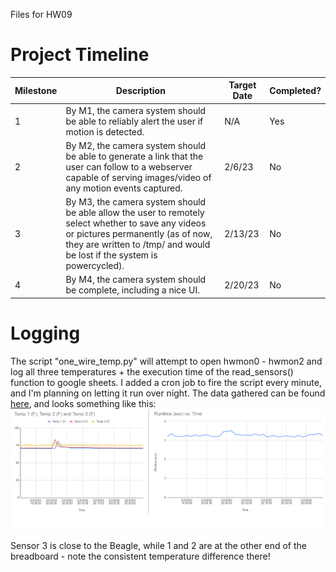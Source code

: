 Files for HW09

# Project Timeline

|Milestone|Description|Target Date|Completed?|
|-|-|-|-|
|1|By M1, the camera system should be able to reliably alert the user if motion is detected.| N/A | Yes|
|2|By M2, the camera system should be able to generate a link that the user can follow to a webserver capable of serving images/video of any motion events captured.|2/6/23| No|
|3|By M3, the camera system should be able allow the user to remotely select whether to save any videos or pictures permanently (as of now, they are written to /tmp/ and would be lost if the system is powercycled). | 2/13/23| No|
|4|By M4, the camera system should be complete, including a nice UI. | 2/20/23| No|

# Logging
The script "one_wire_temp.py" will attempt to open hwmon0 - hwmon2 and log all three temperatures + the execution time of the read_sensors() function to google sheets. I added a cron job to fire the script every minute, and I'm planning on letting it run over night. The data gathered can be found [here](https://docs.google.com/spreadsheets/d/1qzS6IE8V2jU31syVeEl5ryPkoYs4Zy2su7EB0obKXb8/edit#gid=0), and looks something like this: ![This is an image](logging.png)


Sensor 3 is close to the Beagle, while 1 and 2 are at the other end of the breadboard - note the consistent temperature difference there!